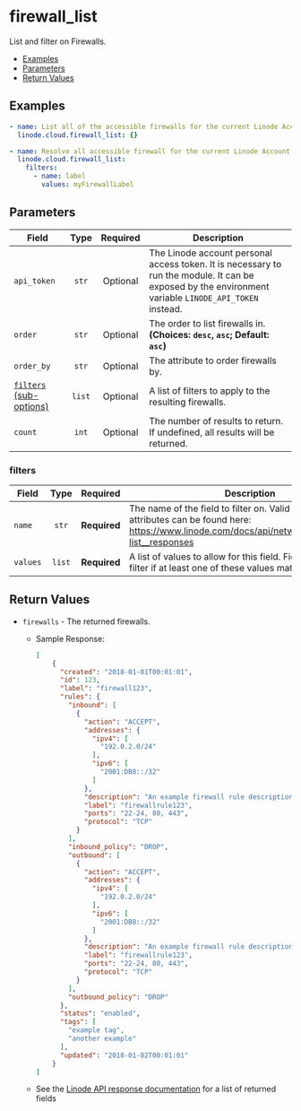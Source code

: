 # firewall_list

List and filter on Firewalls.

- [Examples](#examples)
- [Parameters](#parameters)
- [Return Values](#return-values)

## Examples

```yaml
- name: List all of the accessible firewalls for the current Linode Account
  linode.cloud.firewall_list: {}
```

```yaml
- name: Resolve all accessible firewall for the current Linode Account
  linode.cloud.firewall_list:
    filters:
      - name: label
        values: myFirewallLabel
```


## Parameters

| Field     | Type | Required | Description                                                                  |
|-----------|------|----------|------------------------------------------------------------------------------|
| `api_token` | <center>`str`</center> | <center>Optional</center> | The Linode account personal access token. It is necessary to run the module. It can be exposed by the environment variable `LINODE_API_TOKEN` instead.   |
| `order` | <center>`str`</center> | <center>Optional</center> | The order to list firewalls in.  **(Choices: `desc`, `asc`; Default: `asc`)** |
| `order_by` | <center>`str`</center> | <center>Optional</center> | The attribute to order firewalls by.   |
| [`filters` (sub-options)](#filters) | <center>`list`</center> | <center>Optional</center> | A list of filters to apply to the resulting firewalls.   |
| `count` | <center>`int`</center> | <center>Optional</center> | The number of results to return. If undefined, all results will be returned.   |

### filters

| Field     | Type | Required | Description                                                                  |
|-----------|------|----------|------------------------------------------------------------------------------|
| `name` | <center>`str`</center> | <center>**Required**</center> | The name of the field to filter on. Valid filterable attributes can be found here: https://www.linode.com/docs/api/networking/#firewalls-list__responses   |
| `values` | <center>`list`</center> | <center>**Required**</center> | A list of values to allow for this field. Fields will pass this filter if at least one of these values matches.   |

## Return Values

- `firewalls` - The returned firewalls.

    - Sample Response:
        ```json
        [
            {
              "created": "2018-01-01T00:01:01",
              "id": 123,
              "label": "firewall123",
              "rules": {
                "inbound": [
                  {
                    "action": "ACCEPT",
                    "addresses": {
                      "ipv4": [
                        "192.0.2.0/24"
                      ],
                      "ipv6": [
                        "2001:DB8::/32"
                      ]
                    },
                    "description": "An example firewall rule description.",
                    "label": "firewallrule123",
                    "ports": "22-24, 80, 443",
                    "protocol": "TCP"
                  }
                ],
                "inbound_policy": "DROP",
                "outbound": [
                  {
                    "action": "ACCEPT",
                    "addresses": {
                      "ipv4": [
                        "192.0.2.0/24"
                      ],
                      "ipv6": [
                        "2001:DB8::/32"
                      ]
                    },
                    "description": "An example firewall rule description.",
                    "label": "firewallrule123",
                    "ports": "22-24, 80, 443",
                    "protocol": "TCP"
                  }
                ],
                "outbound_policy": "DROP"
              },
              "status": "enabled",
              "tags": [
                "example tag",
                "another example"
              ],
              "updated": "2018-01-02T00:01:01"
            }
        ]
        ```
    - See the [Linode API response documentation](https://www.linode.com/docs/api/networking/#firewalls-list__response-samples) for a list of returned fields


